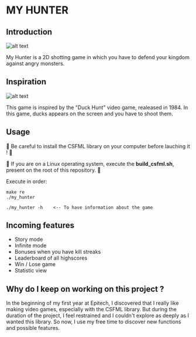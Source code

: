 # MY HUNTER
## Introduction
![alt text](https://i.imgur.com/wBswp7R.png)

My Hunter is a 2D shotting game in which you have to defend your kingdom against angry monsters.

## Inspiration
![alt text](https://static.jeux123.fr/game-images/duck-hunt_big.jpg)

This game is inspired by the "Duck Hunt" video game, realeased in 1984. In this game, ducks appears on the screen and you have to shoot them.

## Usage
:rotating_light: Be careful to install the CSFML library on your computer before lauching it ! :rotating_light:

:rotating_light: If you are on a Linux operating system, execute the **build_csfml.sh**, present on the root of this repository. :rotating_light:

Execute in order:
```
make re
./my_hunter

./my_hunter -h    <-- To have information about the game
```

## Incoming features
- Story mode
- Infinite mode
- Bonuses when you have kill streaks
- Leaderboard of all highscores
- Win / Lose game
- Statistic view

## Why do I keep on working on this project ?
In the beginning of my first year at Epitech, I discovered that I really like making video games, especially with the CSFML library.
But during the duration of the project, I feel restrained and I couldn't explore as deeply as I wanted this library.
So now, I use my free time to discover new functions and possible features.
